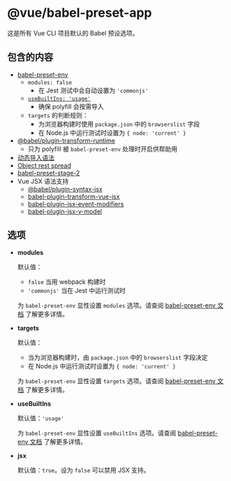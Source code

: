 # @vue/babel-preset-app

这是所有 Vue CLI 项目默认的 Babel 预设选项。

## 包含的内容

- [babel-preset-env](https://github.com/babel/babel/tree/master/packages/babel-preset-env)
  - `modules: false`
    - 在 Jest 测试中会自动设置为 `'commonjs'`
  - [`useBuiltIns: 'usage'`](https://github.com/babel/babel/tree/master/packages/babel-preset-env#usebuiltins-usage)
    - 确保 polyfill 会按需导入
  - `targets` 的判断规则：
    - 为浏览器构建时使用 `package.json` 中的 `browserslist` 字段
    - 在 Node.js 中运行测试时设置为 `{ node: 'current' }`
- [@babel/plugin-transform-runtime](https://github.com/babel/babel/tree/master/packages/babel-plugin-transform-runtime)
  - 只为 polyfill 被 `babel-preset-env` 处理时开启供帮助用
- [动态导入语法](https://github.com/tc39/proposal-dynamic-import)
- [Object rest spread](https://github.com/tc39/proposal-object-rest-spread)
- [babel-preset-stage-2](https://github.com/babel/babel/tree/master/packages/babel-preset-stage-2)
- Vue JSX 语法支持
  - [@babel/plugin-syntax-jsx](https://github.com/babel/babel/tree/master/packages/babel-plugin-syntax-jsx)
  - [babel-plugin-transform-vue-jsx](https://github.com/vuejs/babel-plugin-transform-vue-jsx)
  - [babel-plugin-jsx-event-modifiers](https://github.com/nickmessing/babel-plugin-jsx-event-modifiers)
  - [babel-plugin-jsx-v-model](https://github.com/nickmessing/babel-plugin-jsx-v-model)

## 选项

- **modules**

  默认值：
  - `false` 当用 webpack 构建时
  - `'commonjs'` 当在 Jest 中运行测试时

  为 `babel-preset-env` 显性设置 `modules` 选项。请查阅 [babel-preset-env 文档](https://github.com/babel/babel/tree/master/packages/babel-preset-env#modules) 了解更多详情。

- **targets**

  默认值：
  - 当为浏览器构建时，由 `package.json` 中的 `browserslist` 字段决定
  - 在 Node.js 中运行测试时设置为 `{ node: 'current' }`

  为 `babel-preset-env` 显性设置 `targets` 选项。请查阅 [babel-preset-env 文档](https://github.com/babel/babel/tree/master/packages/babel-preset-env#targets) 了解更多详情。

- **useBuiltIns**

  默认值：`'usage'`

  为 `babel-preset-env` 显性设置 `useBuiltIns` 选项。请查阅 [babel-preset-env 文档](https://github.com/babel/babel/tree/master/packages/babel-preset-env#usebuiltins) 了解更多详情。

- **jsx**

  默认值：`true`。设为 `false` 可以禁用 JSX 支持。
